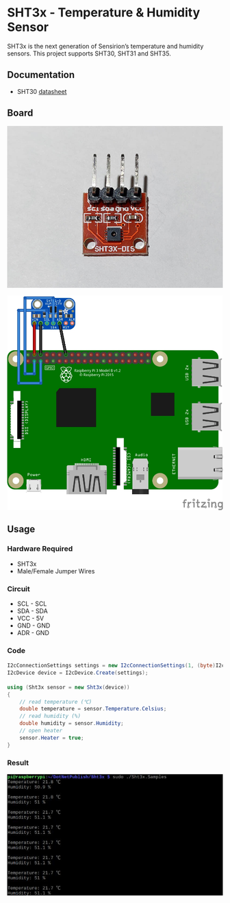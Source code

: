 # SHT3x - Temperature & Humidity Sensor

SHT3x is the next generation of Sensirion’s temperature and humidity sensors. This project supports SHT30, SHT31 and SHT35.

## Documentation

- SHT30 [datasheet](https://cdn.datasheetspdf.com/pdf-down/S/H/T/SHT30-DIS-Sensirion.pdf)

## Board

![Sensor](sensor.jpg)

![Circuit diagram](SHT3x_circuit_bb.jpg)

## Usage

### Hardware Required

* SHT3x
* Male/Female Jumper Wires

### Circuit

* SCL - SCL
* SDA - SDA
* VCC - 5V
* GND - GND
* ADR - GND

### Code

```csharp
I2cConnectionSettings settings = new I2cConnectionSettings(1, (byte)I2cAddress.AddrLow);
I2cDevice device = I2cDevice.Create(settings);

using (Sht3x sensor = new Sht3x(device))
{
    // read temperature (℃)
    double temperature = sensor.Temperature.Celsius;
    // read humidity (%)
    double humidity = sensor.Humidity;
    // open heater
    sensor.Heater = true;
}
```

### Result

![Sample result](RunningResult.jpg)
